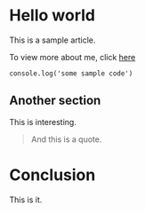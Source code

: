 # Hello world

This is a sample article.

To view more about me, click [here](/about)

```
console.log('some sample code')
```

## Another section

This is interesting.

> And this is a quote.

# Conclusion

This is it.
